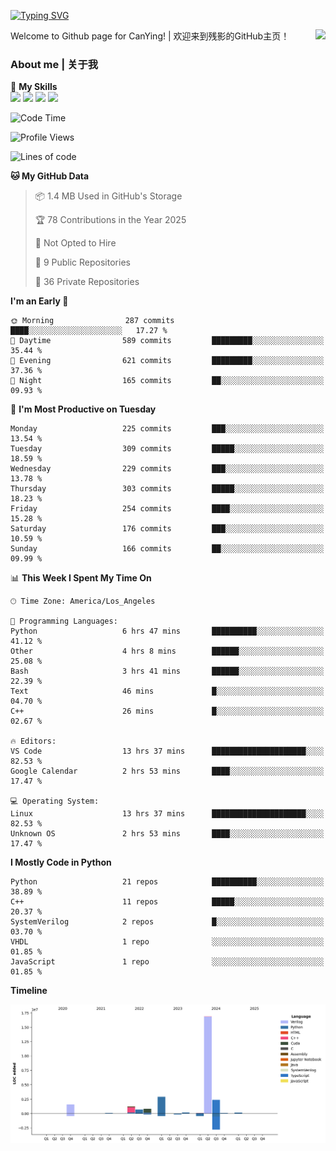 [![Typing SVG](https://readme-typing-svg.herokuapp.com?size=25&duration=3500&color=00FFFF&vCenter=true&width=250&height=40&lines=Hi+Welcome+%F0%9F%91%8B%F0%9F%8F%BB;I'm+CanYing|残影)](https://git.io/typing-svg)

<a href="#">
  <img align="right" src="https://github-readme-stats.vercel.app/api?username=CanYing0913&count_private=true&rank_icon=github&show_icons=true&bg_color=15,f2f7fd,E0EAFC&" />
</a>

Welcome to Github page for CanYing! | 欢迎来到残影的GitHub主页！

### About me | 关于我

🌟 **My Skills**  
![](https://img.shields.io/badge/-C-A8B9CC?style=flat-square&logo=C&logoColor=fff)
![](https://img.shields.io/badge/-C++-00599C?style=flat-square&logo=Cpp&logoColor=fff)
![](https://img.shields.io/badge/-Python-3776AB?style=flat-square&logo=Python&logoColor=fff)
![](https://img.shields.io/badge/-Linux-000000?style=flat-square&logo=Linux&logoColor=fff)

<!--START_SECTION:waka-->
![Code Time](http://img.shields.io/badge/Code%20Time-1%2C558%20hrs%204%20mins-blue)

![Profile Views](http://img.shields.io/badge/Profile%20Views-4-blue)

![Lines of code](https://img.shields.io/badge/From%20Hello%20World%20I%27ve%20Written-26.9%20million%20lines%20of%20code-blue)

**🐱 My GitHub Data** 

> 📦 1.4 MB Used in GitHub's Storage 
 > 
> 🏆 78 Contributions in the Year 2025
 > 
> 🚫 Not Opted to Hire
 > 
> 📜 9 Public Repositories 
 > 
> 🔑 36 Private Repositories 
 > 
**I'm an Early 🐤** 

```text
🌞 Morning                287 commits         ████░░░░░░░░░░░░░░░░░░░░░   17.27 % 
🌆 Daytime                589 commits         █████████░░░░░░░░░░░░░░░░   35.44 % 
🌃 Evening                621 commits         █████████░░░░░░░░░░░░░░░░   37.36 % 
🌙 Night                  165 commits         ██░░░░░░░░░░░░░░░░░░░░░░░   09.93 % 
```
📅 **I'm Most Productive on Tuesday** 

```text
Monday                   225 commits         ███░░░░░░░░░░░░░░░░░░░░░░   13.54 % 
Tuesday                  309 commits         █████░░░░░░░░░░░░░░░░░░░░   18.59 % 
Wednesday                229 commits         ███░░░░░░░░░░░░░░░░░░░░░░   13.78 % 
Thursday                 303 commits         █████░░░░░░░░░░░░░░░░░░░░   18.23 % 
Friday                   254 commits         ████░░░░░░░░░░░░░░░░░░░░░   15.28 % 
Saturday                 176 commits         ███░░░░░░░░░░░░░░░░░░░░░░   10.59 % 
Sunday                   166 commits         ██░░░░░░░░░░░░░░░░░░░░░░░   09.99 % 
```


📊 **This Week I Spent My Time On** 

```text
🕑︎ Time Zone: America/Los_Angeles

💬 Programming Languages: 
Python                   6 hrs 47 mins       ██████████░░░░░░░░░░░░░░░   41.12 % 
Other                    4 hrs 8 mins        ██████░░░░░░░░░░░░░░░░░░░   25.08 % 
Bash                     3 hrs 41 mins       ██████░░░░░░░░░░░░░░░░░░░   22.39 % 
Text                     46 mins             █░░░░░░░░░░░░░░░░░░░░░░░░   04.70 % 
C++                      26 mins             █░░░░░░░░░░░░░░░░░░░░░░░░   02.67 % 

🔥 Editors: 
VS Code                  13 hrs 37 mins      █████████████████████░░░░   82.53 % 
Google Calendar          2 hrs 53 mins       ████░░░░░░░░░░░░░░░░░░░░░   17.47 % 

💻 Operating System: 
Linux                    13 hrs 37 mins      █████████████████████░░░░   82.53 % 
Unknown OS               2 hrs 53 mins       ████░░░░░░░░░░░░░░░░░░░░░   17.47 % 
```

**I Mostly Code in Python** 

```text
Python                   21 repos            ██████████░░░░░░░░░░░░░░░   38.89 % 
C++                      11 repos            █████░░░░░░░░░░░░░░░░░░░░   20.37 % 
SystemVerilog            2 repos             █░░░░░░░░░░░░░░░░░░░░░░░░   03.70 % 
VHDL                     1 repo              ░░░░░░░░░░░░░░░░░░░░░░░░░   01.85 % 
JavaScript               1 repo              ░░░░░░░░░░░░░░░░░░░░░░░░░   01.85 % 
```



**Timeline**

![Lines of Code chart](https://raw.githubusercontent.com/CanYing0913/CanYing0913/master/assets/bar_graph.png)


<!--END_SECTION:waka-->
